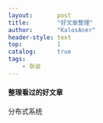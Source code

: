 ```yaml
---
layout:       post
title:        "好文章整理"
author:       "KalosAner"
header-style: text
top:		  1
catalog:      true
tags:
    - 杂谈
---
```


#### 整理看过的好文章

分布式系统



